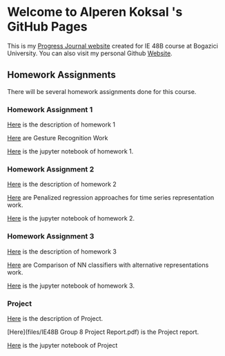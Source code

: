 # Welcome to Alperen Koksal 's GitHub Pages

This is my [Progress Journal website](https://bu-ie-48B.github.io/fall21-alperenkoksal/) created for IE 48B course at Bogazici University. You can also visit my personal Github [Website](https://alperenkoksal.github.io/). 

## Homework Assignments

There will be several homework assignments done for this course.

### Homework Assignment 1

[Here](files/IE48b_Fall21_Homework1.pdf) is the description of homework 1

[Here](files/homework1.html)  are Gesture Recognition Work

[Here](files/homework1.ipynb) is the jupyter notebook of homework 1.


### Homework Assignment 2

[Here](files/IE48b_Fall21_Homework2.pdf) is the description of homework 2

[Here](files/homework2.html) are Penalized regression approaches for time series representation work.

[Here](files/homework2.ipynb) is the jupyter notebook of homework 2.


### Homework Assignment 3

[Here](files/IE48b_Fall21_Homework3.pdf) is the description of homework 3

[Here](files/homework3.html) are Comparison of NN classifiers with alternative representations work.

[Here](files/homework3.ipynb) is the jupyter notebook of homework 3.

### Project

[Here](files/IE48B_Fall21_Project.pdf) is the description of Project.

[Here](files/IE48B Group 8 Project Report.pdf) is the Project report.

[Here](files/project.ipynb) is the jupyter notebook of Project